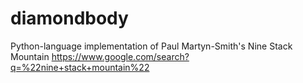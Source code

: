 # diamondbody
Python-language implementation of Paul Martyn-Smith's Nine Stack Mountain
https://www.google.com/search?q=%22nine+stack+mountain%22
